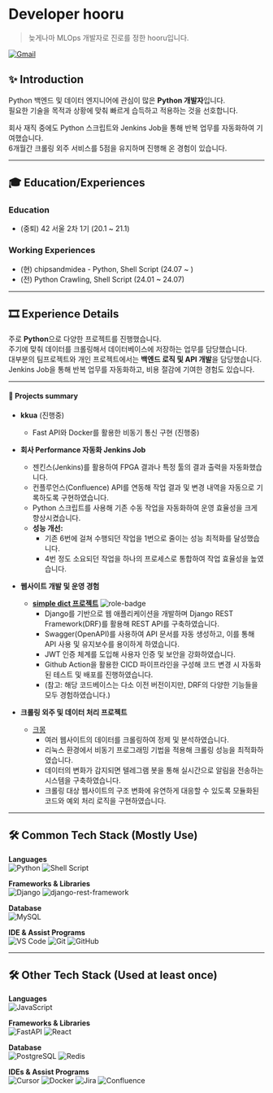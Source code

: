 # Developer hooru
> 늦게나마 MLOps 개발자로 진로를 정한 hooru입니다.

[![Gmail](https://img.shields.io/badge/djgnfj@gmail.com-EA4335.svg?&style=for-the-badge&logo=Gmail&logoColor=white)](mailto:djgnfj3795@gmail.com)

## ✨ Introduction
Python 백엔드 및 데이터 엔지니어에 관심이 많은 **Python 개발자**입니다.  
필요한 기술을 목적과 상황에 맞춰 빠르게 습득하고 적용하는 것을 선호합니다.

회사 재직 중에도 Python 스크립트와 Jenkins Job을 통해 반복 업무를 자동화하여 기여했습니다.  
6개월간 크롤링 외주 서비스를 5점을 유지하며 진행해 온 경험이 있습니다.

---

## 🎓 Education/Experiences

### Education
- (중퇴) 42 서울  2차 1기 (20.1 ~ 21.1)

### Working Experiences
- (현) chipsandmidea - Python, Shell Script (24.07 ~ )
- (전) Python Crawling, Shell Script (24.01 ~ 24.07)

---

## 🎞 Experience Details

주로 **Python**으로 다양한 프로젝트를 진행했습니다.  
주기에 맞춰 데이터를 크롤링해서 데이터베이스에 저장하는 업무를 담당했습니다.  
대부분의 팀프로젝트와 개인 프로젝트에서는 **백엔드 로직 및 API 개발**을 담당했습니다.  
Jenkins Job을 통해 반복 업무를 자동화하고, 비용 절감에 기여한 경험도 있습니다.

---

#### 📜 Projects summary

- **kkua** (진행중)  
  - Fast API와 Docker를 활용한 비동기 통신 구현 (진행중)

- **회사 Performance 자동화 Jenkins Job**  
  - 젠킨스(Jenkins)를 활용하여 FPGA 결과나 특정 툴의 결과 출력을 자동화했습니다.
  - 컨플루언스(Confluence) API를 연동해 작업 결과 및 변경 내역을 자동으로 기록하도록 구현하였습니다.
  - Python 스크립트를 사용해 기존 수동 작업을 자동화하여 운영 효율성을 크게 향상시켰습니다.
  - **성능 개선:**  
    - 기존 6번에 걸쳐 수행되던 작업을 1번으로 줄이는 성능 최적화를 달성했습니다.  
    - 4번 정도 소요되던 작업을 하나의 프로세스로 통합하여 작업 효율성을 높였습니다.

- **웹사이트 개발 및 운영 경험**  
  - [**simple dict 프로젝트**](https://github.com/djgnfj-svg/Simple-Diet-Manager) ![role-badge](https://img.shields.io/badge/BE-blueviolet)
    - Django를 기반으로 웹 애플리케이션을 개발하며 Django REST Framework(DRF)를 활용해 REST API를 구축하였습니다.
    - Swagger(OpenAPI)를 사용하여 API 문서를 자동 생성하고, 이를 통해 API 사용 및 유지보수를 용이하게 하였습니다.
    - JWT 인증 체계를 도입해 사용자 인증 및 보안을 강화하였습니다.
    - Github Action을 활용한 CICD 파이프라인을 구성해 코드 변경 시 자동화된 테스트 및 배포를 진행하였습니다.
    - (참고: 해당 코드베이스는 다소 이전 버전이지만, DRF의 다양한 기능들을 모두 경험하였습니다.)

- **크롤링 외주 및 데이터 처리 프로젝트**  
  - [크몽](https://kmong.com/@%EA%B0%9C%EB%B0%9C%EC%9E%90%EC%9E%91%ED%95%98)
    - 여러 웹사이트의 데이터를 크롤링하여 정제 및 분석하였습니다.
    - 리눅스 환경에서 비동기 프로그래밍 기법을 적용해 크롤링 성능을 최적화하였습니다.
    - 데이터의 변화가 감지되면 텔레그램 봇을 통해 실시간으로 알림을 전송하는 시스템을 구축하였습니다.
    - 크롤링 대상 웹사이트의 구조 변화에 유연하게 대응할 수 있도록 모듈화된 코드와 예외 처리 로직을 구현하였습니다.

---

## 🛠 Common Tech Stack (Mostly Use)

**Languages**  
![Python](https://img.shields.io/badge/Python-3776AB.svg?&style=for-the-badge&logo=Python&logoColor=white)
![Shell Script](https://img.shields.io/badge/shell%20script-4EAA25.svg?&style=for-the-badge&logo=shell&logoColor=white)

**Frameworks & Libraries**  
![Django](https://img.shields.io/badge/Django-092E20.svg?&style=for-the-badge&logo=Django&logoColor=white)
![django-rest-framework](https://img.shields.io/badge/django--rest--framework-092E20.svg?&style=for-the-badge&logo=django-rest-framework&logoColor=white)

**Database**  
![MySQL](https://img.shields.io/badge/MySQL-4479A1.svg?&style=for-the-badge&logo=MySQL&logoColor=white)

**IDE & Assist Programs**  
![VS Code](https://img.shields.io/badge/Visual%20Studio%20Code-007ACC.svg?&style=for-the-badge&logo=VisualStudioCode&logoColor=white)
![Git](https://img.shields.io/badge/Git-F05032.svg?&style=for-the-badge&logo=Git&logoColor=white)
![GitHub](https://img.shields.io/badge/GitHub-181717.svg?&style=for-the-badge&logo=GitHub&logoColor=white)

---

## 🛠 Other Tech Stack (Used at least once)

**Languages**  
![JavaScript](https://img.shields.io/badge/JavaScript-f7df12.svg?&style=for-the-badge&logo=JavaScript&logoColor=black)

**Frameworks & Libraries**  
![FastAPI](https://img.shields.io/badge/FastAPI-009488.svg?&style=for-the-badge&logo=FastAPI&logoColor=white)
![React](https://img.shields.io/badge/React-61DAFB.svg?&style=for-the-badge&logo=React&logoColor=black)

**Database**  
![PostgreSQL](https://img.shields.io/badge/PostgreSQL-4169E1.svg?&style=for-the-badge&logo=PostgreSQL&logoColor=white)
![Redis](https://img.shields.io/badge/Redis-DC382D.svg?&style=for-the-badge&logo=Redis&logoColor=white)

**IDEs & Assist Programs**  
![Cursor](https://img.shields.io/badge/Cursor-000000.svg?&style=for-the-badge&logo=Cursor&logoColor=white)
![Docker](https://img.shields.io/badge/Docker-2496ED.svg?&style=for-the-badge&logo=Docker&logoColor=white)
![Jira](https://img.shields.io/badge/Jira-0052CC.svg?&style=for-the-badge&logo=Jira&logoColor=white)
![Confluence](https://img.shields.io/badge/Confluence-172B4D.svg?&style=for-the-badge&logo=Confluence&logoColor=white)
